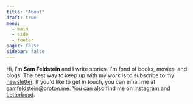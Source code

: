 ```yaml
---
title: "About"
draft: true
menu:
  - main
  - side
  - footer
pager: false
sidebar: false
---
```


Hi, I’m **Sam Feldstein** and I write stories. I'm fond of books, movies, and blogs. The best way to keep up with my work is to subscribe to my [newsletter](https://samfeldstein.substack.com/). If you'd like to get in touch, you can email me at [samfeldstein@proton.me](mailto:samfeldstein@proton.me). You can also find me on [Instagram](https://www.instagram.com/seldstein/) and [Letterboxd](https://letterboxd.com/HoogoSteeglitz/).
